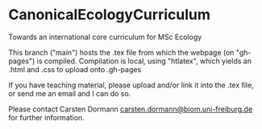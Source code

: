 # CanonicalEcologyCurriculum
Towards an international core curriculum for MSc Ecology

This branch ("main") hosts the .tex file from which the webpage (on "gh-pages") is compiled. Compilation is local, using "htlatex", which yields an .html and .css to upload onto .gh-pages

If you have teaching material, please upload and/or link it into the .tex file, or send me an email and I can do so.


Please contact Carsten Dormann carsten.dormann@biom.uni-freiburg.de for further information.

